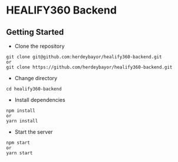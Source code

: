 # HEALIFY360 Backend

## Getting Started

-   Clone the repository

```
git clone git@github.com:herdeybayor/healify360-backend.git
or
git clone https://github.com/herdeybayor/healify360-backend.git
```

-   Change directory

```
cd healify360-backend
```

-   Install dependencies

```
npm install
or
yarn install
```

-   Start the server

```
npm start
or
yarn start
```

